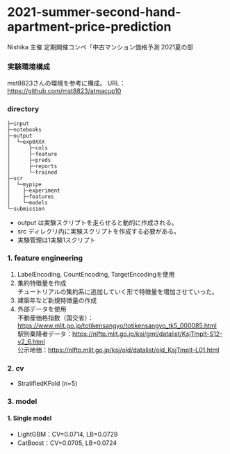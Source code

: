 # 2021-summer-second-hand-apartment-price-prediction
Nishika 主催 定期開催コンペ「中古マンション価格予測 2021夏の部

### 実験環境構成
mst8823さんの環境を参考に構成。
URL： https://github.com/mst8823/atmacup10

### directory 
```
├─input
├─notebooks
├─output
│  └─exp0XXX
│      ├─cols
│      ├─feature
│      ├─preds
│      ├─reports
│      └─trained
├─scr
│  └─mypipe
│    ├─experiment
│    ├─features
│    └─models
└─submission
```

* output は実験スクリプトを走らせると動的に作成される。
* src ディレクリ内に実験スクリプトを作成する必要がある。
* 実験管理は1実験1スクリプト

### 1. feature engineering
1. LabelEncoding, CountEncoding, TargetEncodingを使用
2. 集約特徴量を作成  
   チュートリアルの集約系に追加していく形で特徴量を増加させていった。
3. 建築年など新規特徴量の作成
4. 外部データを使用   
   不動産価格指数（国交省）：https://www.mlit.go.jp/totikensangyo/totikensangyo_tk5_000085.html  
   駅別乗降者データ：https://nlftp.mlit.go.jp/ksj/gml/datalist/KsjTmplt-S12-v2_6.html  
   公示地価：https://nlftp.mlit.go.jp/ksj/old/datalist/old_KsjTmplt-L01.html
   
### 2. cv
* StratifiedKFold (n=5)

### 3. model
#### 1. Single model
* LightGBM：CV=0.0714, LB=0.0729
* CatBoost：CV=0.0705, LB=0.0724



